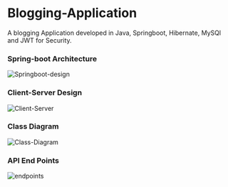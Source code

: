 # Blogging-Application
A blogging Application developed in Java, Springboot, Hibernate, MySQl and JWT for Security.

### Spring-boot Architecture
![Springboot-design](https://github.com/user-attachments/assets/743eb31c-7c0b-410b-85d8-592cb23e7d3e)


### Client-Server Design
![Client-Server](https://github.com/user-attachments/assets/b0bded21-e162-46ff-af1f-aa174bc79baa)


### Class Diagram
![Class-Diagram](https://github.com/user-attachments/assets/351665a0-d8e6-4e2f-848c-b8fe9bdce9f4)

### API End Points
![endpoints](https://github.com/user-attachments/assets/a441dac0-424d-4a73-9a1a-8cf760c02c4a)
